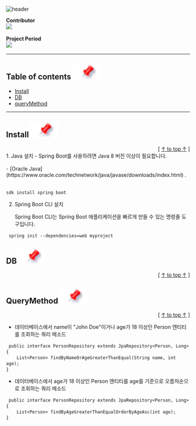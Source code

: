 ![header](https://capsule-render.vercel.app/api?type=Waving&color=auto&height=300&section=header&text=repoName&fontSize=90)


**Contributor**<br />
<a href="https://github.com/userName/repositoryName/graphs/contributors"> <img src="https://contrib.rocks/image?repo=userName/repositoryName" /> </a>

**Project Period**<br />
<a href="https://github.com/userName/repositoryName/graphs/contributors"> <img src="https://contrib.rocks/image?repo=userName/repositoryName" /> </a>


---
## Table of contents[![](https://raw.githubusercontent.com/aregtech/areg-sdk/master/docs/img/pin.svg)](#table-of-contents)
- [Install](#install)
- [DB](#db)
- [queryMethod](#querymethod)
---

## Install[![](https://raw.githubusercontent.com/aregtech/areg-sdk/master/docs/img/pin.svg)](#install)
<div align="right">[ <a href="#table-of-contents">↑ to top ↑</a> ]</div>
1. Java 설치
   - Spring Boot를 사용하려면 Java 8 버전 이상이 필요합니다.<br><br />
   - [Oracle Java](https://www.oracle.com/technetwork/java/javase/downloads/index.html) .<br><br />


```
sdk install spring boot
```
2. Spring Boot CLI 설치

   Spring Boot CLI는 Spring Boot 애플리케이션을 빠르게 만들 수 있는 명령줄 도구입니다.
```
 spring init --dependencies=web myproject
```
## DB[![](https://raw.githubusercontent.com/aregtech/areg-sdk/master/docs/img/pin.svg)](#db)
<div align="right">[ <a href="#table-of-contents">↑ to top ↑</a> ]</div>


## QueryMethod[![](https://raw.githubusercontent.com/aregtech/areg-sdk/master/docs/img/pin.svg)](#querymethod)
<div align="right">[ <a href="#table-of-contents">↑ to top ↑</a> ]</div>

- 데이터베이스에서 name이 "John Doe"이거나 age가 18 이상인 Person 엔티티를 조회하는 쿼리 메소드
```
 public interface PersonRepository extends JpaRepository<Person, Long> {
    List<Person> findByNameOrAgeGreaterThanEqual(String name, int age);
}
```
- 데이터베이스에서 age가 18 이상인 Person 엔티티를 age를 기준으로 오름차순으로 조회하는 쿼리 메소드
```
 public interface PersonRepository extends JpaRepository<Person, Long> {
    List<Person> findByAgeGreaterThanEqualOrderByAgeAsc(int age);
}
```



